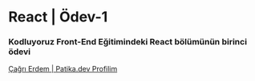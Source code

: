 # React | Ödev-1

### Kodluyoruz Front-End Eğitimindeki React bölümünün birinci ödevi


[Çağrı Erdem | Patika.dev Profilim](https://app.patika.dev/cagrierdem)
